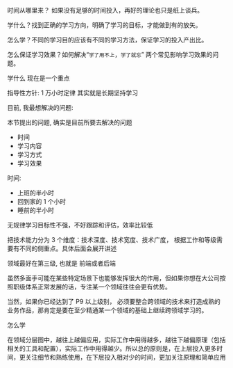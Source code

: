 时间从哪里来？
如果没有足够的时间投入，再好的理论也只是纸上谈兵。

学什么？找到正确的学习方向，明确了学习的目标，才能做到有的放矢。

怎么学？不同的学习目的应该有不同的学习方法，保证学习的投入产出比。

怎么保证学习效果？如何解决“`学了用不上`，`学了就忘`”
两个常见影响学习效果的问题。

学什么 现在是一个重点

指导性方针: 1 万小时定律
其实就是长期坚持学习

目前, 我最想解决的问题:

本节提出的问题, 确实是目前所要去解决的问题

- 时间
- 学习内容
- 学习方式
- 学习效果

时间:

- 上班的半小时
- 回到家的 1 个小时
- 睡前的半小时

无规律学习目标性不强，不好跟踪和评估，效率比较低

把技术能力分为 3 个维度：技术深度、技术宽度、技术广度，
根据工作和等级需要有不同的侧重点。具体后面会展开讲述

领域最好在第三级, 也就是 前端或者后端

虽然多面手可能在某些特定场景下也能够发挥很大的作用，但如果你想在大公司按照职级体系正常发展的话，专注某一个领域往往会更有优势。

当然，如果你已经达到了 P9 以上级别，
必须要整合跨领域的技术来打造成熟的业务作品，那肯定是要在至少精通某一个领域的基础上继续跨领域学习的。



怎么学

在领域分层图中，越往上越偏应用，实际工作中用得越多，越往下越偏原理（包括相关的工具和配置），实际工作中用得越少。所以总的原则是，在上层投入更多时间，更关注细节和熟练使用，在下层投入相对少的时间，更加关注原理和简单应用



